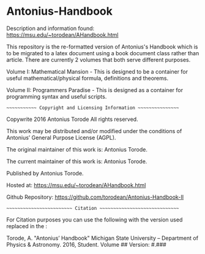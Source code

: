 # Antonius-Handbook
Description and information found: https://msu.edu/~torodean/AHandbook.html

This repository is the re-formatted version of Antonius's Handbook which is to be migrated to a latex document using a book document class rather than article. There are currently 2 volumes that both serve different purposes.

Volume I: Mathematical Mansion - This is designed to be a container for useful mathematical/physical formula, definitions and theorems.

Volume II: Programmers Paradise - This is designed as a container for programming syntax and useful scripts.

~~~~~~~~~~~~~~~~~~~~~~~~~~~~~~~~~~~~~~~~~~~~~~~~~~~~~~~~~~~~~~~
~~~~~~~~~~~ Copyright and Licensing Information ~~~~~~~~~~~~~~~
~~~~~~~~~~~~~~~~~~~~~~~~~~~~~~~~~~~~~~~~~~~~~~~~~~~~~~~~~~~~~~~

Copywrite 2016 Antonius Torode All rights reserved.

This work may be distributed and/or modified under the conditions of Antonius’ General Purpose License (AGPL).

The original maintainer of this work is: Antonius Torode.

The current maintainer of this work is: Antonius Torode.

Published by Antonius Torode.

Hosted at: https://msu.edu/~torodean/AHandbook.html

Github Repository: https://github.com/torodean/Antonius-Handbook-II

~~~~~~~~~~~~~~~~~~~~~~~~~~~~~~~~~~~~~~~~~~~~~~~~~~~~~~~~~~~~~~~
~~~~~~~~~~~~~~~~~~~~~~~~ Citation ~~~~~~~~~~~~~~~~~~~~~~~~~~~~~
~~~~~~~~~~~~~~~~~~~~~~~~~~~~~~~~~~~~~~~~~~~~~~~~~~~~~~~~~~~~~~~

For Citation purposes you can use the following with the version used replaced in the :

Torode, A. "Antonius’ Handbook" Michigan State University – Department of Physics & Astronomy. 2016, Student. Volume ## Version: #.###






